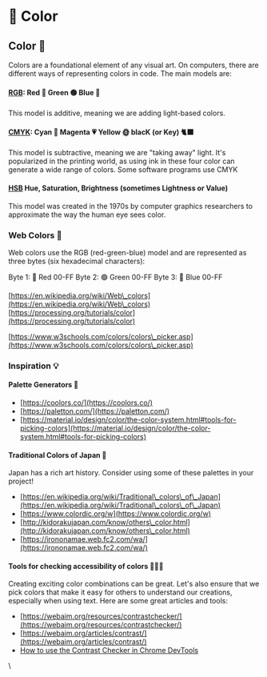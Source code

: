 # 🌈 Color

## Color 🌈

Colors are a foundational element of any visual art. On computers, there are different ways of representing colors in code. The main models are:

#### [RGB](https://en.wikipedia.org/wiki/RGB\_color\_model): Red 🔴 Green 🟢 Blue 🔵

This model is additive, meaning we are adding light-based colors.

#### [CMYK](https://en.wikipedia.org/wiki/CMYK\_color\_model): Cyan 🚙 Magenta 💗 Yellow 🌞 blacK (or Key) 🐈‍⬛

This model is subtractive, meaning we are "taking away" light. It's popularized in the printing world, as using ink in these four color can generate a wide range of colors. Some software programs use CMYK

#### [HSB](https://en.wikipedia.org/wiki/HSL\_and\_HSV) Hue, Saturation, Brightness (sometimes Lightness or Value)

This model was created in the 1970s by computer graphics researchers to approximate the way the human eye sees color.

### Web Colors 🎨

Web colors use the RGB (red-green-blue) model and are represented as three bytes (six hexadecimal characters):

Byte 1: 🔴 Red 00-FF Byte 2: 🟢 Green 00-FF Byte 3: 🔵 Blue 00-FF

[https://en.wikipedia.org/wiki/Web\_colors](https://en.wikipedia.org/wiki/Web\_colors) [https://processing.org/tutorials/color](https://processing.org/tutorials/color)

[https://www.w3schools.com/colors/colors\_picker.asp](https://www.w3schools.com/colors/colors\_picker.asp)

### Inspiration 💡

#### Palette Generators 💭

* [https://coolors.co/](https://coolors.co/)
* [https://paletton.com/](https://paletton.com/)
* [https://material.io/design/color/the-color-system.html#tools-for-picking-colors](https://material.io/design/color/the-color-system.html#tools-for-picking-colors)

#### Traditional Colors of Japan 🎎

Japan has a rich art history. Consider using some of these palettes in your project!

* [https://en.wikipedia.org/wiki/Traditional\_colors\_of\_Japan](https://en.wikipedia.org/wiki/Traditional\_colors\_of\_Japan)
* [https://www.colordic.org/w](https://www.colordic.org/w)
* [http://kidorakujapan.com/know/others\_color.html](http://kidorakujapan.com/know/others\_color.html)
* [https://irononamae.web.fc2.com/wa/](https://irononamae.web.fc2.com/wa/)

#### Tools for checking accessibility of colors 👩🏻‍🔧

Creating exciting color combinations can be great. Let's also ensure that we pick colors that make it easy for others to understand our creations, especially when using text. Here are some great articles and tools:

* [https://webaim.org/resources/contrastchecker/](https://webaim.org/resources/contrastchecker/)
* [https://webaim.org/articles/contrast/](https://webaim.org/articles/contrast/)
* [How to use the Contrast Checker in Chrome DevTools](https://webdesign.tutsplus.com/articles/how-to-use-the-contrast-checker-in-chrome-devtools--cms-31504)

\
